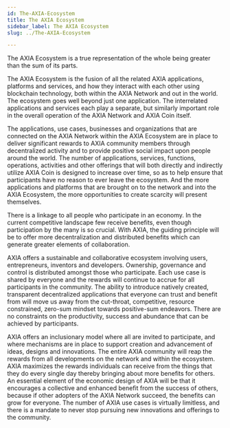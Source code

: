 ```yaml
---
id: The-AXIA-Ecosystem
title: The AXIA Ecosystem
sidebar_label: The AXIA Ecosystem
slug: ../The-AXIA-Ecosystem

---
```



The AXIA Ecosystem is a true representation of the whole being greater than the sum of its parts. 

The AXIA Ecosystem is the fusion of all the related AXIA applications, platforms and services, and how they interact with each other using blockchain technology, both within the AXIA Network and out in the world. The ecosystem goes well beyond just one application. The interrelated applications and services each play a separate, but similarly important role in the overall operation of the AXIA Network and AXIA Coin itself.

The applications, use cases, businesses and organizations that are connected on the AXIA Network within the AXIA Ecosystem are in place to deliver significant rewards to AXIA community members through decentralized activity and to provide positive social impact upon people around the world. The number of applications, services, functions, operations, activities and other offerings that will both directly and indirectly utilize AXIA Coin is designed to increase over time, so as to help ensure that participants have no reason to ever leave the ecosystem. And the more applications and platforms that are brought on to the network and into the AXIA Ecosystem, the more opportunities to create scarcity will present themselves.

There is a linkage to all people who participate in an economy. In the current competitive landscape few receive benefits, even though participation by the many is so crucial. With AXIA, the guiding principle will be to offer more decentralization and distributed benefits which can generate greater elements of collaboration. 

AXIA offers a sustainable and collaborative ecosystem involving users, entrepreneurs, inventors and developers. Ownership, governance and control is distributed amongst those who participate. Each use case is shared by everyone and the rewards will continue to accrue for all participants in the community. The ability to introduce natively created, transparent decentralized applications that everyone can trust and benefit from will move us away from the cut-throat, competitive, resource constrained, zero-sum mindset towards positive-sum endeavors. There are no constraints on the productivity, success and abundance that can be achieved by participants.

AXIA offers an inclusionary model where all are invited to participate, and where mechanisms are in place to support creation and advancement of ideas, designs and innovations. The entire AXIA community will reap the rewards from all developments on the network and within the ecosystem. AXIA maximizes the rewards individuals can receive from the things that they do every single day thereby bringing about more benefits for others. An essential element of the economic design of AXIA will be that it encourages a collective and enhanced benefit from the success of others, because if other adopters of the AXIA Network succeed, the benefits can grow for everyone. The number of AXIA use cases is virtually limitless, and there is a mandate to never stop pursuing new innovations and offerings to the community.


